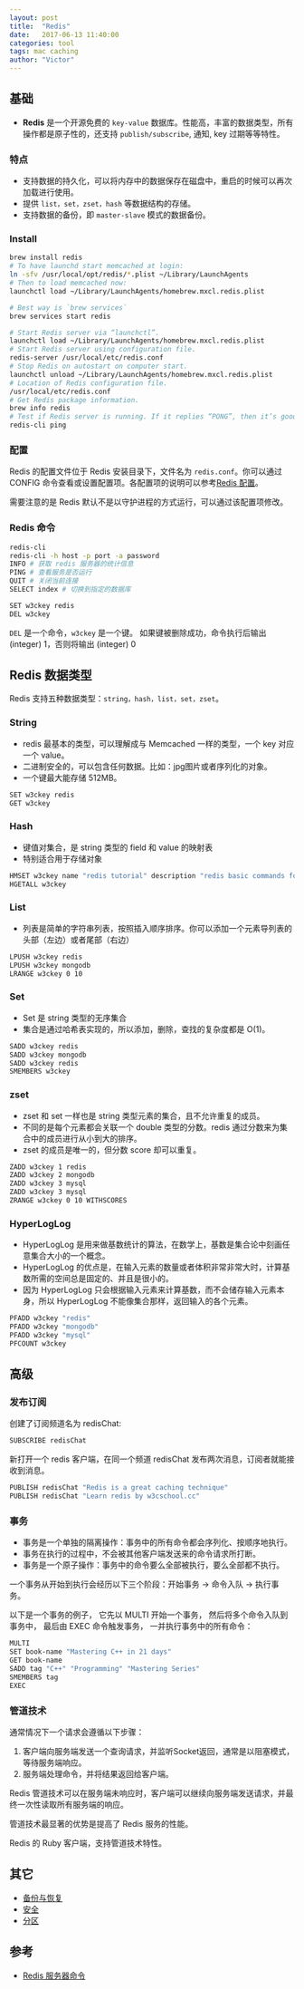 ```yaml
---
layout: post
title:  "Redis"
date:   2017-06-13 11:40:00
categories: tool
tags: mac caching
author: "Victor"
---
```


## 基础

* **Redis** 是一个开源免费的 `key-value` 数据库。性能高，丰富的数据类型，所有操作都是原子性的，还支持 `publish/subscribe`, 通知, key 过期等等特性。

### 特点

* 支持数据的持久化，可以将内存中的数据保存在磁盘中，重启的时候可以再次加载进行使用。
* 提供 `list，set，zset，hash` 等数据结构的存储。
* 支持数据的备份，即 `master-slave` 模式的数据备份。

### Install

```bash
brew install redis
# To have launchd start memcached at login:
ln -sfv /usr/local/opt/redis/*.plist ~/Library/LaunchAgents
# Then to load memcached now:
launchctl load ~/Library/LaunchAgents/homebrew.mxcl.redis.plist

# Best way is `brew services`
brew services start redis

# Start Redis server via “launchctl”.
launchctl load ~/Library/LaunchAgents/homebrew.mxcl.redis.plist
# Start Redis server using configuration file.
redis-server /usr/local/etc/redis.conf
# Stop Redis on autostart on computer start.
launchctl unload ~/Library/LaunchAgents/homebrew.mxcl.redis.plist
# Location of Redis configuration file.
/usr/local/etc/redis.conf
# Get Redis package information.
brew info redis
# Test if Redis server is running. If it replies “PONG”, then it’s good to go!
redis-cli ping
```

### 配置

Redis 的配置文件位于 Redis 安装目录下，文件名为 `redis.conf`。你可以通过 CONFIG 命令查看或设置配置项。各配置项的说明可以参考[Redis 配置](http://www.redis.net.cn/tutorial/3504.html)。

需要注意的是 Redis 默认不是以守护进程的方式运行，可以通过该配置项修改。

### Redis 命令

```bash
redis-cli
redis-cli -h host -p port -a password
INFO # 获取 redis 服务器的统计信息
PING # 查看服务是否运行
QUIT # 关闭当前连接
SELECT index # 切换到指定的数据库
```

```bash
SET w3ckey redis
DEL w3ckey
```

`DEL` 是一个命令，`w3ckey` 是一个键。 如果键被删除成功，命令执行后输出 (integer) 1，否则将输出 (integer) 0

## Redis 数据类型

Redis 支持五种数据类型：`string，hash，list，set，zset`。

### String

* redis 最基本的类型，可以理解成与 Memcached 一样的类型，一个 key 对应一个 value。
* 二进制安全的，可以包含任何数据。比如：jpg图片或者序列化的对象。
* 一个键最大能存储 512MB。

```bash
SET w3ckey redis
GET w3ckey
```

### Hash

* 键值对集合，是 string 类型的 field 和 value 的映射表
* 特别适合用于存储对象

```bash
HMSET w3ckey name "redis tutorial" description "redis basic commands for caching" likes 20 visitors 23000
HGETALL w3ckey
```

### List

* 列表是简单的字符串列表，按照插入顺序排序。你可以添加一个元素导列表的头部（左边）或者尾部（右边）

```bash
LPUSH w3ckey redis
LPUSH w3ckey mongodb
LRANGE w3ckey 0 10
```

### Set

* Set 是 string 类型的无序集合
* 集合是通过哈希表实现的，所以添加，删除，查找的复杂度都是 O(1)。

```bash
SADD w3ckey redis
SADD w3ckey mongodb
SADD w3ckey redis
SMEMBERS w3ckey
```

### zset

* zset 和 set 一样也是 string 类型元素的集合，且不允许重复的成员。
* 不同的是每个元素都会关联一个 double 类型的分数。redis 通过分数来为集合中的成员进行从小到大的排序。
* zset 的成员是唯一的，但分数 score 却可以重复。

```bash
ZADD w3ckey 1 redis
ZADD w3ckey 2 mongodb
ZADD w3ckey 3 mysql
ZADD w3ckey 3 mysql
ZRANGE w3ckey 0 10 WITHSCORES
```

### HyperLogLog

* HyperLogLog 是用来做基数统计的算法，在数学上，基数是集合论中刻画任意集合大小的一个概念。
* HyperLogLog 的优点是，在输入元素的数量或者体积非常非常大时，计算基数所需的空间总是固定的、并且是很小的。
* 因为 HyperLogLog 只会根据输入元素来计算基数，而不会储存输入元素本身，所以 HyperLogLog 不能像集合那样，返回输入的各个元素。

```bash
PFADD w3ckey "redis"
PFADD w3ckey "mongodb"
PFADD w3ckey "mysql"
PFCOUNT w3ckey
```

## 高级

### 发布订阅

创建了订阅频道名为 redisChat:

```bash
SUBSCRIBE redisChat
```

新打开一个 redis 客户端，在同一个频道 redisChat 发布两次消息，订阅者就能接收到消息。

```bash
PUBLISH redisChat "Redis is a great caching technique"
PUBLISH redisChat "Learn redis by w3cschool.cc"
```

### 事务

* 事务是一个单独的隔离操作：事务中的所有命令都会序列化、按顺序地执行。
* 事务在执行的过程中，不会被其他客户端发送来的命令请求所打断。
* 事务是一个原子操作：事务中的命令要么全部被执行，要么全部都不执行。

一个事务从开始到执行会经历以下三个阶段：开始事务 -> 命令入队 -> 执行事务。

以下是一个事务的例子， 它先以 MULTI 开始一个事务， 然后将多个命令入队到事务中， 最后由 EXEC 命令触发事务， 一并执行事务中的所有命令：

```bash
MULTI
SET book-name "Mastering C++ in 21 days"
GET book-name
SADD tag "C++" "Programming" "Mastering Series"
SMEMBERS tag
EXEC
```

### 管道技术

通常情况下一个请求会遵循以下步骤：

1. 客户端向服务端发送一个查询请求，并监听Socket返回，通常是以阻塞模式，等待服务端响应。
2. 服务端处理命令，并将结果返回给客户端。

Redis 管道技术可以在服务端未响应时，客户端可以继续向服务端发送请求，并最终一次性读取所有服务端的响应。

管道技术最显著的优势是提高了 Redis 服务的性能。

Redis 的 Ruby 客户端，支持管道技术特性。

## 其它

* [备份与恢复](http://www.redis.net.cn/tutorial/3519.html)
* [安全](http://www.redis.net.cn/tutorial/3520.html)
* [分区](http://www.redis.net.cn/tutorial/3524.html)

## 参考

* [Redis 服务器命令](http://www.redis.net.cn/tutorial/3518.html)
